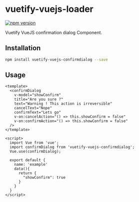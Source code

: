 # vuetify-vuejs-loader

[![npm version](https://badge.fury.io/js/vuetify-vuejs-confirmdialog.svg)](https://www.npmjs.com/package/vuetify-vuejs-confirmdialog)

Vuetify VueJS confirmation dialog Component.

## Installation

```sh
npm install vuetify-vuejs-confirmdialog --save
```

## Usage

```vue
<template>
  <confirmDialog
    v-model="showConfirm"
    title="Are you sure ?"
    text="Warning ! This action is irreversible"
    cancelText="Nope"
    confirmText="Lets go"
    v-on:cancelAction="() => this.showConfirm = false"
    v-on:confirmAction="() => this.showConfirm = false"
  />
</template>

<script>
  import Vue from 'vue';
  import confirmDialog from 'vuetify-vuejs-confirmdialog';
  Vue.use(confirmDialog);

  export default {
    name: 'example'
    data(){
      return {
        "showConfirm": true
      }
    }
  }
</script>
```
